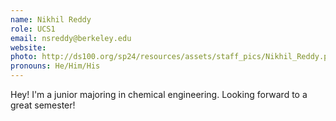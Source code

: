 ```yaml
---
name: Nikhil Reddy
role: UCS1
email: nsreddy@berkeley.edu
website: 
photo: http://ds100.org/sp24/resources/assets/staff_pics/Nikhil_Reddy.png
pronouns: He/Him/His
---
```

Hey! I'm a junior majoring in chemical engineering. Looking forward to a great semester!
